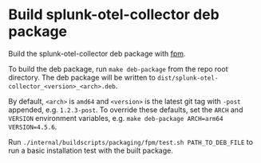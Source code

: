 # Build splunk-otel-collector deb package

Build the splunk-otel-collector deb package with [fpm](https://github.com/jordansissel/fpm).

To build the deb package, run `make deb-package` from the repo root directory. The deb package will be written to
`dist/splunk-otel-collector_<version>_<arch>.deb`.

By default, `<arch>` is `amd64` and `<version>` is the latest git tag with `-post` appended, e.g. `1.2.3-post`.
To override these defaults, set the `ARCH` and `VERSION` environment variables, e.g.
`make deb-package ARCH=arm64 VERSION=4.5.6`.

Run `./internal/buildscripts/packaging/fpm/test.sh PATH_TO_DEB_FILE` to run a basic installation test with the built
package.
